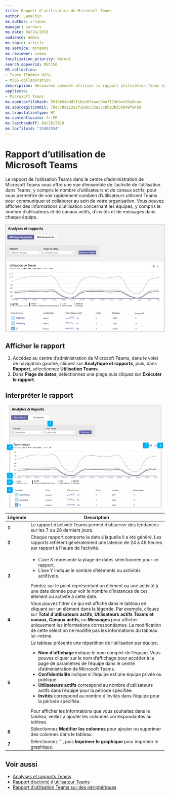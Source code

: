 ```yaml
---
title: Rapport d’utilisation de Microsoft Teams
author: LanaChin
ms.author: v-lanac
manager: serdars
ms.date: 04/24/2019
audience: Admin
ms.topic: article
ms.service: msteams
ms.reviewer: svemu
localization_priority: Normal
search.appverid: MET150
MS.collection:
- Teams_ITAdmin_Help
- M365-collaboration
description: Découvrez comment utiliser le rapport utilisation Teams dans le centre d’administration de Microsoft Teams pour obtenir une vue d’ensemble de l’activité des équipes dans votre organisation.
appliesto:
- Microsoft Teams
ms.openlocfilehash: 8915b544dd2f1b2e07eaac94ef17abbee93a8caa
ms.sourcegitcommit: 79ec789a22acf1686c33a5cc8ba3bd50049f94b8
ms.translationtype: HT
ms.contentlocale: fr-FR
ms.lasthandoff: 04/28/2019
ms.locfileid: "33402554"
---
```

# <a name="microsoft-teams-usage-report"></a>Rapport d’utilisation de Microsoft Teams

Le rapport de l’utilisation Teams dans le centre d’administration de Microsoft Teams vous offre une vue d’ensemble de l’activité de l’utilisation dans Teams, y compris le nombre d’utilisateurs et de canaux actifs, pour vous permettre de voir rapidement combien d’utilisateurs utilisent Teams pour communiquer et collaborer au sein de votre organisation. Vous pouvez afficher des informations d’utilisation concernant les équipes, y compris le nombre d’utilisateurs et de canaux actifs, d’invités et de messages dans chaque équipe.

![Capture d’écran du rapport d’utilisation Teams dans le centre d’administration de Microsoft Teams](../media/teams-reports-teams-usage.png "Capture d’écran du rapport d’utilisation Teams dans le centre d’administration de Microsoft Teams")

## <a name="view-the-report"></a>Afficher le rapport

1. Accédez au centre d’administration de Microsoft Teams, dans le volet de navigation gauche, cliquez sur **Analytique et rapports**, puis, dans **Rapport**, sélectionnez **Utilisation Teams**. 
2. Dans **Plage de dates**, sélectionnez une plage puis cliquez sur **Exécuter le rapport**.

## <a name="interpret-the-report"></a>Interpréter le rapport

![Capture d’écran du rapport d’utilisation Teams dans le centre d’administration de Microsoft Teams](../media/teams-reports-teams-usage-with-callouts.png "Capture d’écran du rapport d’utilisation Teams dans le centre d’administration de Microsoft Teams avec légendes numérotées")

|Légende |Description  |
|--------|-------------|
|**1**   |Le rapport d’activité Teams permet d’observer des tendances sur les 7 ou 28 derniers jours. |
|**2**   |Chaque rapport comporte la date à laquelle il a été généré. Les rapports reflètent généralement une latence de 24 à 48 heures par rapport à l’heure de l’activité. |
|**3**   |<ul><li>L’axe X représente la plage de dates sélectionnée pour ce rapport.</li> <li> L’axe Y indique le nombre d’éléments ou activités actif(ve)s.</li> </ul>Pointez sur le point représentant un élément ou une activité à une date donnée pour voir le nombre d’instances de cet élément ou activité à cette date.|
|**4**   |Vous pouvez filtrer ce qui est affiché dans le tableau en cliquant sur un élément dans la légende. Par exemple, cliquez sur **Total d’utilisateurs actifs**, **Utilisateurs actifs Teams et canaux**, **Canaux actifs**, ou **Messages** pour afficher uniquement les informations correspondantes. La modification de cette sélection ne modifie pas les informations du tableau lui-même. |
|**5**   |Le tableau présente une répartition de l’utilisation par équipe. <ul><li>**Nom d’affichage** indique le nom complet de l’équipe. Vous pouvez cliquer sur le nom d’affichage pour accéder à la page de paramètres de l’équipe dans le centre d’administration de Microsoft Teams. </li> <li>**Confidentialité** indique si l’équipe est une équipe privée ou publique.</li> <li>**Utilisateurs actifs** correspond au nombre d’utilisateurs actifs dans l’équipe pour la période spécifiée.</li><li>**Invités** correspond au nombre d’invités dans l’équipe pour la période spécifiée.</li> </li> </ul>Pour afficher les informations que vous souhaitez dans le tableau, veillez à ajouter les colonnes correspondantes au tableau. |
|**6**   |Sélectionnez **Modifier les colonnes** pour ajouter ou supprimer des colonnes dans le tableau. 
|**7**   |Sélectionnez **˙˙˙**, puis **Imprimer le graphique** pour imprimer le graphique. |

## <a name="related-topics"></a>Voir aussi
- [Analyses et rapports Teams](teams-reporting-reference.md)
- [Rapport d’activité d’utilisateur Teams](user-activity-report.md)
- [Rapport d’utilisation Teams sur des périphériques](device-usage-report.md)
